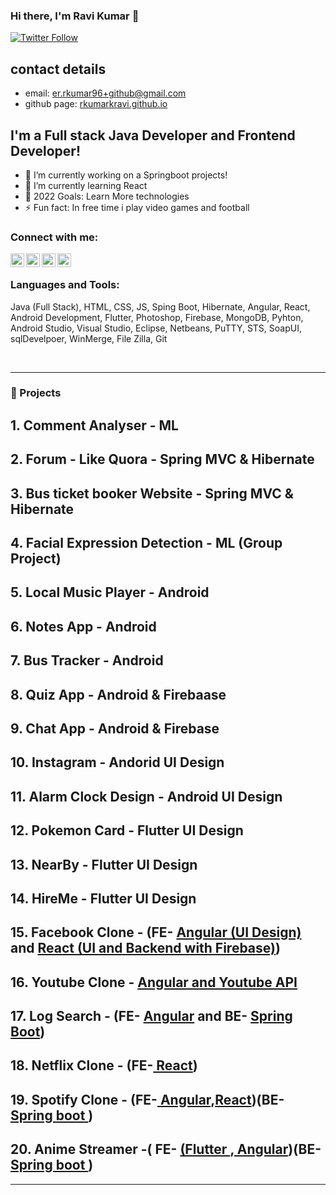 ### Hi there, I'm Ravi Kumar 👋

[![Twitter Follow](https://img.shields.io/twitter/follow/iamravikumark?color=1DA1F2&logo=twitter&style=for-the-badge)](https://twitter.com/intent/follow?original_referer=https%3A%2F%2Fgithub.com%2Fiamravikumark&screen_name=iamravikumark)

## contact details
- email: er.rkumar96+github@gmail.com
- github page: <a href="https://rkumarkravi.github.io/rkumarkravi/" target="_blank">rkumarkravi.github.io</a>

## I'm a Full stack Java Developer and Frontend Developer!

- 🔭 I’m currently working on a Springboot projects!
- 🌱 I’m currently learning React 
- 🥅 2022 Goals: Learn More technologies
- ⚡ Fun fact: In free time i play video games and football 

### Connect with me:

<a href="https://twitter.com/iamravikumark" target="_blank"><img align="left" alt="rkumarkravi | Twitter" width="22px" src="https://abs.twimg.com/favicons/twitter.2.ico" /></a>
<a href="https://www.linkedin.com/in/ravi-kumar-83b9b2150/" target="_blank"><img align="left" alt="rkumarkravi | LinkedIn" width="22px" src="https://static-exp1.licdn.com/sc/h/1bt1uwq5akv756knzdj4l6cdc" /></a>
<a href="https://www.instagram.com/rk_avi_kumar_rk/" target="_blank"><img align="left" alt="rkumarkravi | Instagram" width="22px" src="https://www.instagram.com/static/images/ico/favicon.ico/36b3ee2d91ed.ico" /><a>
<a href="https://www.youtube.com/channel/UC1FaxUvZfLG41QdasijHZag" target="_blank"><img align="left" alt="rkumarkravi | Youtube" width="22px" src="https://www.youtube.com/s/desktop/f507fb37/img/favicon_32x32.png" /></a>

<br />

### Languages and Tools:
Java (Full Stack), HTML, CSS, JS, Sping Boot, Hibernate, Angular, React, Android Development, Flutter,
Photoshop, Firebase, MongoDB, Pyhton, Android Studio, Visual Studio, Eclipse, Netbeans, PuTTY, STS,
SoapUI, sqlDevelpoer, WinMerge, File Zilla, Git

<br />

---

### 📕 Projects 

## 1. Comment Analyser - ML
## 2. Forum - Like Quora - Spring MVC & Hibernate 
## 3. Bus ticket booker Website - Spring MVC & Hibernate 
## 4. Facial Expression Detection - ML (Group Project)
## 5. Local Music Player - Android
## 6. Notes App - Android
## 7. Bus Tracker - Android
## 8. Quiz App - Android & Firebaase
## 9. Chat App - Android & Firebase
## 10. Instagram - Andorid UI Design
## 11. Alarm Clock Design - Android UI Design
## 12. Pokemon Card - Flutter UI Design
## 13. NearBy - Flutter UI Design
## 14. HireMe - Flutter UI Design
## 15. Facebook Clone - (FE- <a href="https://github.com/rkumarkravi/angular-projects/tree/main/facebook-ui-clone" target="_blank">Angular (UI Design)</a> and <a href="https://github.com/rkumarkravi/react-projects/tree/master/facebook-clone" target="_blank">React (UI and Backend with Firebase)</a>)
## 16. Youtube Clone - <a href="https://github.com/rkumarkravi/YoutubeCloneapp" target="_blank">Angular and Youtube API</a>
## 17. Log Search - (FE- <a href="https://github.com/rkumarkravi/logSeachUI" target="_blank">Angular</a> and BE- <a href="https://github.com/rkumarkravi/LogSearch" target="_blank">Spring Boot</a>)
## 18. Netflix Clone - (FE-<a href="https://github.com/rkumarkravi/react-projects/tree/master/netflix-clone" target="_blank"> React</a>)
## 19. Spotify Clone - (FE-<a href="https://github.com/rkumarkravi/angular-projects/tree/main/spotify-clone" target="_blank"> Angular</a>,<a href="https://github.com/rkumarkravi/react-projects/tree/master/spotify-clone" target="_blank">React</a>)(BE- <a href="https://github.com/rkumarkravi/spring-boot-projects/tree/main/musify-rk" target="_blank"> Spring boot </a>)
## 20. Anime Streamer -( FE- <a href="https://github.com/rkumarkravi/flutterProjects/tree/main/animax" target="_blank">(Flutter </a>,<a href="https://github.com/rkumarkravi/angular-projects/tree/main/anime-stream-frontend" target="_blank"> Angular</a>)(BE- <a href="https://github.com/rkumarkravi/spring-boot-projects/tree/main/anime-stream-backend" target="_blank"> Spring boot </a>)
---

[twitter]: https://twitter.com/iamravikumark
[instagram]: https://instagram.com/rk_ravi_kumar_rk
[linkedin]: https://linkedin.com/in/ravi-kumar-83b9b2150
